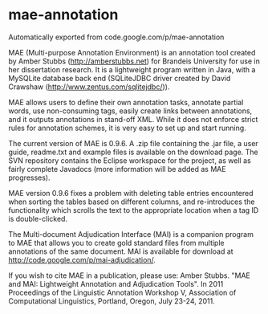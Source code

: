 # mae-annotation
Automatically exported from code.google.com/p/mae-annotation

MAE (Multi-purpose Annotation Environment) is an annotation tool created by Amber Stubbs (http://amberstubbs.net) for Brandeis University for use in her dissertation research. It is a lightweight program written in Java, with a MySQLite database back end (SQLiteJDBC driver created by David Crawshaw (http://www.zentus.com/sqlitejdbc/)).

MAE allows users to define their own annotation tasks, annotate partial words, use non-consuming tags, easily create links between annotations, and it outputs annotations in stand-off XML. While it does not enforce strict rules for annotation schemes, it is very easy to set up and start running.

The current version of MAE is 0.9.6. A .zip file containing the .jar file, a user guide, readme.txt and example files is available on the download page. The SVN repository contains the Eclipse workspace for the project, as well as fairly complete Javadocs (more information will be added as MAE progresses).

MAE version 0.9.6 fixes a problem with deleting table entries encountered when sorting the tables based on different columns, and re-introduces the functionality which scrolls the text to the appropriate location when a tag ID is double-clicked.

The Multi-document Adjudication Interface (MAI) is a companion program to MAE that allows you to create gold standard files from multiple annotations of the same document. MAI is available for download at http://code.google.com/p/mai-adjudication/.

If you wish to cite MAE in a publication, please use: Amber Stubbs. "MAE and MAI: Lightweight Annotation and Adjudication Tools". In 2011 Proceedings of the Linguistic Annotation Workshop V, Association of Computational Linguistics, Portland, Oregon, July 23-24, 2011.
